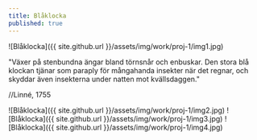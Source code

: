 ```yaml
---
title: Blåklocka
published: true
---
```


![Blåklocka]({{ site.github.url }}/assets/img/work/proj-1/img1.jpg)

"Växer på stenbundna ängar bland törnsnår och enbuskar. Den stora blå klockan tjänar som paraply för mångahanda insekter när det regnar, och skyddar även insekterna under natten mot kvällsdaggen."

//Linné, 1755

![Blåklocka]({{ site.github.url }}/assets/img/work/proj-1/img2.jpg)
![Blåklocka]({{ site.github.url }}/assets/img/work/proj-1/img3.jpg)
![Blåklocka]({{ site.github.url }}/assets/img/work/proj-1/img4.jpg)
